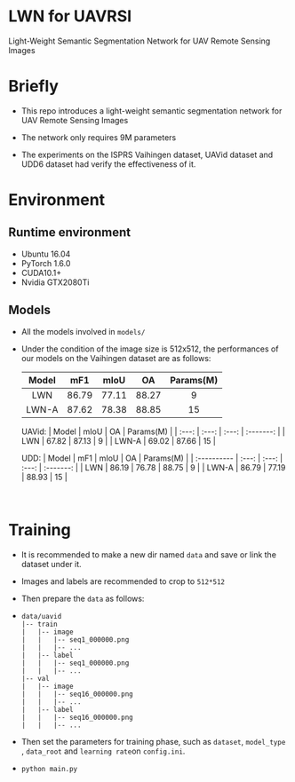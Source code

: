 # LWN for UAVRSI
Light-Weight Semantic Segmentation Network for UAV Remote Sensing Images



# Briefly

- This repo introduces a light-weight semantic segmentation network for UAV Remote Sensing Images

- The network only requires 9M parameters 
- The experiments on the ISPRS Vaihingen dataset, UAVid dataset and UDD6 dataset had verify the effectiveness of it. 

# Environment

## Runtime environment

- Ubuntu 16.04
- PyTorch 1.6.0
- CUDA10.1+
- Nvidia GTX2080Ti

## Models

- All the models involved in `models/`

- Under the condition of the image size is 512x512, the performances of our models on the Vaihingen dataset are as follows:

    | Model |  mF1  | mIoU  |  OA   | Params(M) |
    | :---: | :---: | :---: | :---: | :-------: |
    |  LWN  | 86.79 | 77.11 | 88.27 |     9     |
    | LWN-A | 87.62 | 78.38 | 88.85 |    15     |

    UAVid:
    | Model | mIoU  |  OA   | Params(M) |
    | :---: | :---: | :---: | :-------: |
    |  LWN  | 67.82 | 87.13 |     9     |
    | LWN-A | 69.02 | 87.66 |    15     |
    
    UDD:
    | Model       |  mF1  | mIoU  |  OA   | Params(M) | 
    | :---------- | :---: | :---: | :---: | :-------: |
    | LWN         | 86.19 | 76.78 | 88.75 |   9       |
    | LWN-A       | 86.79 | 77.19 | 88.93 |   15      | 


​    

# Training

- It is recommended to make a new dir named `data`  and save or link the dataset under it. 

- Images and labels are recommended  to crop to `512*512`

- Then prepare the `data` as follows:

- ```
  data/uavid
  |-- train
  |   |-- image
  |   |   |-- seq1_000000.png
  |   |   |-- ...
  |   |-- label
  |   |   |-- seq1_000000.png
  |   |   |-- ...
  |-- val
  |   |-- image
  |   |   |-- seq16_000000.png
  |   |   |-- ...
  |   |-- label
  |   |   |-- seq16_000000.png
  |   |   |-- ...
  ```

-  Then set the parameters for training phase, such as `dataset`, `model_type` ,  `data_root`  and `learning rate`on `config.ini`.

- `python main.py`
